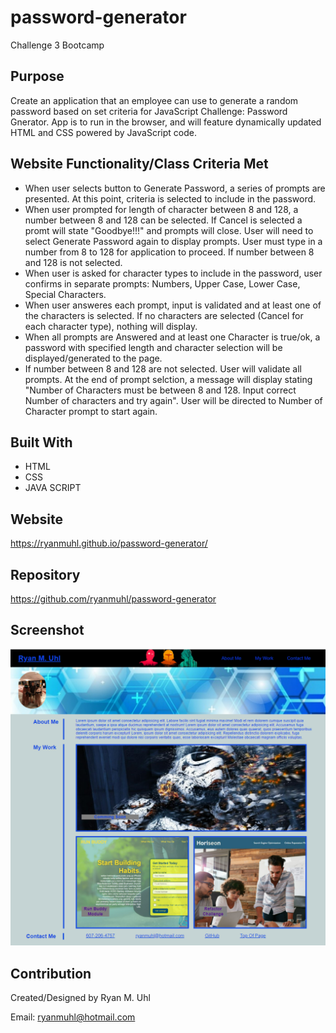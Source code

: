# password-generator
Challenge 3 Bootcamp

## Purpose
Create an application that an employee can use to generate a random password based on set criteria for JavaScript Challenge: Password Gnerator.  App is to run in the browser, and will feature dynamically updated HTML and CSS powered by JavaScript code.  

## Website Functionality/Class Criteria Met
* When user selects button to Generate Password,  a series of prompts are presented.  At this point,  criteria is selected to include in the password.
* When user prompted for length of character between 8 and 128,  a number between 8 and 128 can be selected.  If Cancel is selected a promt will state "Goodbye!!!" and prompts will close.  User will need to select Generate Password again to display prompts.  User must type in a number from 8 to 128 for application to proceed. If number between 8 and 128 is not selected.
* When user is asked for character types to include in the password,  user confirms in separate prompts: Numbers, Upper Case, Lower Case, Special Characters.
* When user answeres each prompt,  input is validated and at least one of the characters is selected.  If no characters are selected (Cancel for each character type),  nothing will display.
* When all prompts are Answered and at least one Character is true/ok, a password with specified length and character selection will be displayed/generated to the page.
* If number between 8 and 128 are not selected.  User will validate all prompts.  At the end of prompt selction, a message will display stating "Number of Characters must be between 8 and 128.  Input correct Number of characters and try again".  User will be directed to Number of Character prompt to start again.

## Built With
* HTML
* CSS
* JAVA SCRIPT


## Website
https://ryanmuhl.github.io/password-generator/

## Repository
https://github.com/ryanmuhl/password-generator

## Screenshot
![Challenge Screenshot](https://github.com/ryanmuhl/ryanmuhl-portfolio/blob/main/assets/images/Screenshot.png)

## Contribution
Created/Designed by Ryan M. Uhl

Email: ryanmuhl@hotmail.com